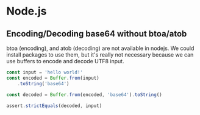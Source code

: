 Node.js
=======

## Encoding/Decoding base64 without btoa/atob
btoa (encoding), and atob (decoding) are not available in nodejs. We could install packages to use them, but it's really not necessary because we can use buffers to encode and decode UTF8 input.

```JavaScript
const input = 'hello world!'
const encoded = Buffer.from(input)
    .toString('base64')

const decoded = Buffer.from(encoded, 'base64').toString()

assert.strictEquals(decoded, input)
```

